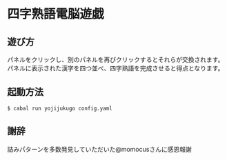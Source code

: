 四字熟語電脳遊戯
====

遊び方
----

パネルをクリックし、別のパネルを再びクリックするとそれらが交換されます。
パネルに表示された漢字を四つ並べ、四字熟語を完成させると得点となります。

起動方法
----

```
$ cabal run yojijukugo config.yaml
```

謝辞
----

詰みパターンを多数発見していただいた@momocusさんに感恩報謝